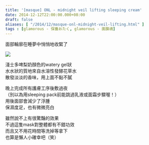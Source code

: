 ```yaml
---
title: '[masque] ONL - midnight veil lifting sleeping cream'
date: 2014-12-12T22:00:00.000+08:00
draft: false
aliases: [ "/2014/12/masque-onl-midnight-veil-lifting.html" ]
tags : [glamorous - 保養おたく, glamorous - 面膜魂]
---
```


面部輪廓在睡夢中悄悄地收緊了  

![](/images/onllifting.jpg)

淺士多啤梨奶顏色的watery gel狀  
水水狀的質地來自水溶性發酵花草水  
散發淡淡的香味，用上面不黏不膩  
  
晚上完成所有護膚工序後敷過夜  
（別以為用sleeping pack前能跳過乳液或面霜步驟喔！）  
用後面部會減少了浮腫  
保濕度足，也有微微亮白  
  
雖然說不上有很驚豔的效果  
不過這隻mask對整體都有不錯功效  
而且又不用花時間等洗掉等拿下  
也算是懶人小確幸吧（笑）
